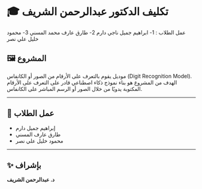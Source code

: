 # 🎓 تكليف الدكتور عبدالرحمن الشريف
عمل الطلاب :
1- ابراهيم جميل ناجي دارم
2- طارق عارف محمد المسني
3- محمود خليل علي نصر

## 🖼️ المشروع
موديل يقوم بالتعرف على الأرقام من الصور أو الكانفاس (Digit Recognition Model).  
الهدف من المشروع هو بناء نموذج ذكاء اصطناعي قادر على التعرف على الأرقام المكتوبة يدويًا من خلال الصور أو الرسم المباشر على الكانفاس.

---

## 👥 عمل الطلاب
- إبراهيم جميل دارم  
- طارق عارف المسني  
- محمود خليل علي نصر  

---

## ✨ بإشراف
**د. عبدالرحمن الشريف**
